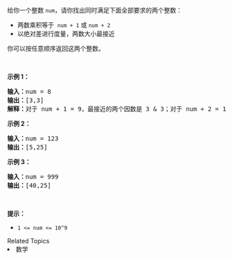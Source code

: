 <p>给你一个整数&nbsp;<code>num</code>，请你找出同时满足下面全部要求的两个整数：</p>

<ul>
	<li>两数乘积等于 &nbsp;<code>num + 1</code>&nbsp;或&nbsp;<code>num + 2</code></li>
	<li>以绝对差进行度量，两数大小最接近</li>
</ul>

<p>你可以按任意顺序返回这两个整数。</p>

<p>&nbsp;</p>

<p><strong>示例 1：</strong></p>

<pre><strong>输入：</strong>num = 8
<strong>输出：</strong>[3,3]
<strong>解释：</strong>对于 num + 1 = 9，最接近的两个因数是 3 &amp; 3；对于 num + 2 = 10, 最接近的两个因数是 2 &amp; 5，因此返回 3 &amp; 3 。
</pre>

<p><strong>示例 2：</strong></p>

<pre><strong>输入：</strong>num = 123
<strong>输出：</strong>[5,25]
</pre>

<p><strong>示例 3：</strong></p>

<pre><strong>输入：</strong>num = 999
<strong>输出：</strong>[40,25]
</pre>

<p>&nbsp;</p>

<p><strong>提示：</strong></p>

<ul>
	<li><code>1 &lt;= num &lt;= 10^9</code></li>
</ul>
<div><div>Related Topics</div><div><li>数学</li></div></div>